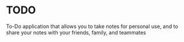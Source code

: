 # TODO
To-Do application that allows you to take notes for personal use, and to share your notes with your friends, family, and teammates
